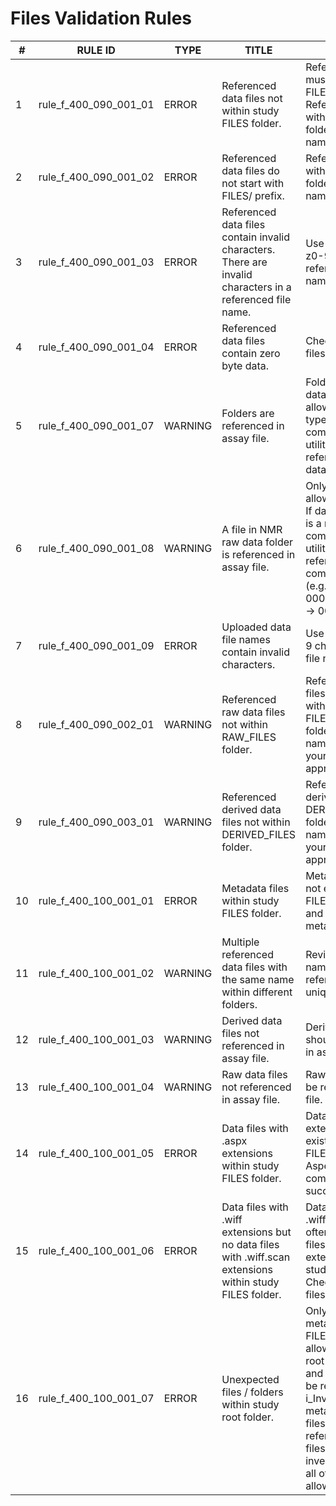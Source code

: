 # Files Validation Rules

| # |RULE ID  | TYPE  | TITLE  | DESCRIPTION |
|---|---------|-------|--------|-------------|
| 1 | rule_f_400_090_001_01 | ERROR | Referenced data files not within study FILES folder. | Referenced data files must exist within study FILES folder. Reference data files with format FILES/(sub folder if exists)/(file name) in assay file. |
| 2 | rule_f_400_090_001_02 | ERROR | Referenced data files do not start with FILES/ prefix. | Reference data files with format FILES/(sub folder if exists>>/(file name>> in assay file. |
| 3 | rule_f_400_090_001_03 | ERROR | Referenced data files contain invalid characters. There are invalid characters in a referenced file name. | Use only .- _A-Za-z0-9 characters as a referenced data file name. |
| 4 | rule_f_400_090_001_04 | ERROR | Referenced data files contain zero byte data. | Check referenced data files and re-upload. |
| 5 | rule_f_400_090_001_07 | WARNING | Folders are referenced in assay file. | Folder reference in data file column is not allowed. If data file type is a folder, compress it with zip utility tool and reference compressed data file. |
| 6 | rule_f_400_090_001_08 | WARNING | A file in NMR raw data folder is referenced in assay file. | Only .zip files are allowed in this column. If data file or its parent is a raw data folder, compress it with zip utility tool and reference only compressed data file (e.g. 0011/fid -> 0001.zip, 0001/acqu -> 0001.zip). |
| 7 | rule_f_400_090_001_09 | ERROR | Uploaded data file names contain invalid characters. | Use only .-_A-Za-z0-9 characters for data file name. |
| 8 | rule_f_400_090_002_01 | WARNING | Referenced raw data files not within RAW_FILES folder. | Referenced raw data files should be located within FILES/RAW_FILES/(sub folder if exists>>/(file name>> and upload your data to appropriate folder. |
| 9 | rule_f_400_090_003_01 | WARNING | Referenced derived data files not within DERIVED_FILES folder. | Reference your derived file DERIVED_FILES/(sub folder if exists>>/(file name>> and upload your data to appropriate folder. |
| 10 | rule_f_400_100_001_01 | ERROR | Metadata files within study FILES folder. | Metadata files must not exist within study FILES folder. Review and delete/move metadata files. |
| 11 | rule_f_400_100_001_02 | WARNING | Multiple referenced data files with the same name within different folders. | Review referenced file names and make referenced file names unique. |
| 12 | rule_f_400_100_001_03 | WARNING | Derived data files not referenced in assay file. | Derived data files should be referenced in assay file. |
| 13 | rule_f_400_100_001_04 | WARNING | Raw data files not referenced in assay file. | Raw data files should be referenced in assay file. |
| 14 | rule_f_400_100_001_05 | ERROR | Data files with .aspx extensions within study FILES folder. | Data files with .aspx extensions must not exist within study FILES folder. Check Aspera upload completed successfully. |
| 15 | rule_f_400_100_001_06 | ERROR | Data files with .wiff extensions but no data files with .wiff.scan extensions within study FILES folder. | Data files with .wiff.scan extensions often accompany data files with .wiff extensions within study FILES folder. Check referenced data files and re-upload. |
| 16 | rule_f_400_100_001_07 | ERROR | Unexpected files / folders within study root folder. | Only reference metadata files and FILES folder are allowed within study root folder. Sample and assay files must be referenced in i_Investigation.txt. All metabolite Assignment files must be referenced in assay files. Multiple investigation files and all other files are not allowed. |
